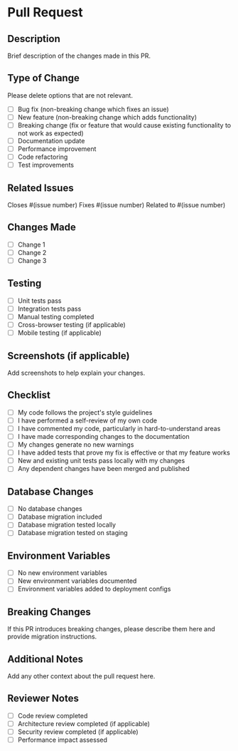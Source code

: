 # Pull Request

## Description
Brief description of the changes made in this PR.

## Type of Change
Please delete options that are not relevant.

- [ ] Bug fix (non-breaking change which fixes an issue)
- [ ] New feature (non-breaking change which adds functionality)
- [ ] Breaking change (fix or feature that would cause existing functionality to not work as expected)
- [ ] Documentation update
- [ ] Performance improvement
- [ ] Code refactoring
- [ ] Test improvements

## Related Issues
Closes #(issue number)
Fixes #(issue number)
Related to #(issue number)

## Changes Made
- [ ] Change 1
- [ ] Change 2
- [ ] Change 3

## Testing
- [ ] Unit tests pass
- [ ] Integration tests pass
- [ ] Manual testing completed
- [ ] Cross-browser testing (if applicable)
- [ ] Mobile testing (if applicable)

## Screenshots (if applicable)
Add screenshots to help explain your changes.

## Checklist
- [ ] My code follows the project's style guidelines
- [ ] I have performed a self-review of my own code
- [ ] I have commented my code, particularly in hard-to-understand areas
- [ ] I have made corresponding changes to the documentation
- [ ] My changes generate no new warnings
- [ ] I have added tests that prove my fix is effective or that my feature works
- [ ] New and existing unit tests pass locally with my changes
- [ ] Any dependent changes have been merged and published

## Database Changes
- [ ] No database changes
- [ ] Database migration included
- [ ] Database migration tested locally
- [ ] Database migration tested on staging

## Environment Variables
- [ ] No new environment variables
- [ ] New environment variables documented
- [ ] Environment variables added to deployment configs

## Breaking Changes
If this PR introduces breaking changes, please describe them here and provide migration instructions.

## Additional Notes
Add any other context about the pull request here.

## Reviewer Notes
- [ ] Code review completed
- [ ] Architecture review completed (if applicable)
- [ ] Security review completed (if applicable)
- [ ] Performance impact assessed
